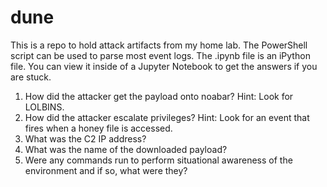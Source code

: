 # dune
This is a repo to hold attack artifacts from my home lab.
The PowerShell script can be used to parse most event logs.
The .ipynb file is an iPython file. You can view it inside of a Jupyter Notebook to get the answers if you are stuck.

1. How did the attacker get the payload onto noabar?
Hint: Look for LOLBINS. 
2. How did the attacker escalate privileges?
Hint: Look for an event that fires when a honey file is accessed. 
3. What was the C2 IP address? 
4. What was the name of the downloaded payload?
5. Were any commands run to perform situational awareness of the environment and if so, what were they?
